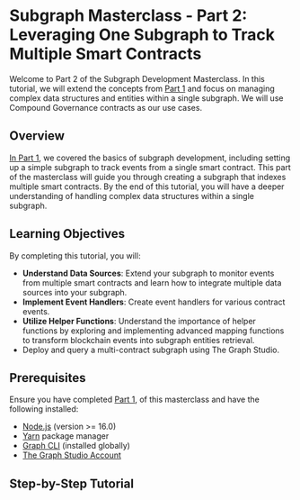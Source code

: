 # Subgraph Masterclass - Part 2: Leveraging One Subgraph to Track Multiple Smart Contracts

Welcome to Part 2 of the Subgraph Development Masterclass. In this tutorial, we will extend the concepts from [Part 1](https://github.com/chidubemokeke/Subgraph-Masterclass-S1-P1-ERC20/tree/main) and focus on managing complex data structures and entities within a single subgraph. We will use Compound Governance contracts as our use cases.

## Overview

[In Part 1](https://github.com/chidubemokeke/Subgraph-Masterclass-S1-P1-ERC20/tree/main), we covered the basics of subgraph development, including setting up a simple subgraph to track events from a single smart contract. This part of the masterclass will guide you through creating a subgraph that indexes multiple smart contracts. By the end of this tutorial, you will have a deeper understanding of handling complex data structures within a single subgraph.

## Learning Objectives

By completing this tutorial, you will:

- **Understand Data Sources**: Extend your subgraph to monitor events from multiple smart contracts and learn how to integrate multiple data sources into your subgraph.
- **Implement Event Handlers**: Create event handlers for various contract events.
- **Utilize Helper Functions**: Understand the importance of helper functions by exploring and implementing advanced mapping functions to transform blockchain events into subgraph entities retrieval.
- Deploy and query a multi-contract subgraph using The Graph Studio.

## Prerequisites

Ensure you have completed [Part 1](https://github.com/chidubemokeke/Subgraph-Masterclass-S1-P1-ERC20/tree/main), of this masterclass and have the following installed:

- [Node.js](https://nodejs.org/) (version >= 16.0)
- [Yarn](https://yarnpkg.com/) package manager
- [Graph CLI](https://thegraph.com/docs/developer/cli) (installed globally)
- [The Graph Studio Account](https://thegraph.com/studio/)

## Step-by-Step Tutorial


